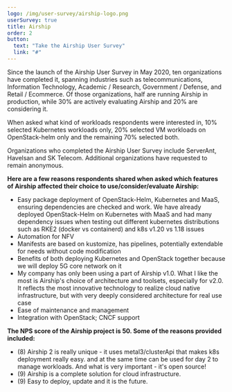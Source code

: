 ```yaml
---
logo: /img/user-survey/airship-logo.png
userSurvey: true
title: Airship
order: 2
button:
  text: "Take the Airship User Survey"
  link: "#"
---
```


Since the launch of the Airship User Survey in May 2020, ten organizations have completed it, spanning industries such as telecommunications, Information Technology, Academic / Research, Government / Defense, and Retail / Ecommerce. Of those organizations, half are running Airship in production, while 30% are actively evaluating Airship and 20% are considering it.

When asked what kind of workloads respondents were interested in, 10% selected Kubernetes workloads only, 20% selected VM workloads on OpenStack-helm only and the remaining 70% selected both.

Organizations who completed the Airship User Survey include ServerAnt, Havelsan and SK Telecom. Additional organizations have requested to remain anonymous.

**Here are a few reasons respondents shared when asked which features of Airship affected their choice to use/consider/evaluate Airship:**

- Easy package deployment of OpenStack-Helm, Kubernetes and MaaS, ensuring dependencies are checked and work. We have already deployed OpenStack-Helm on Kubernetes with MaaS and had many dependency issues when testing out different kubernetes distributions such as RKE2 (docker vs containerd) and k8s v1.20 vs 1.18 issues
- Automation for NFV
- Manifests are based on kustomize, has pipelines, potentially extendable for needs without code modification
- Benefits of both deploying Kubernetes and OpenStack together because we will deploy 5G core network on it
- My company has only been using a part of Airship v1.0. What I like the most is Airship's choice of architecture and toolsets, especially for v2.0. It reflects the most innovative technology to realize cloud native infrastructure, but with very deeply considered architecture for real use case
- Ease of maintenance and management
- Integration with OpenStack; CNCF support

**The NPS score of the Airship project is 50. Some of the reasons provided included:**

- (8) Airship 2 is really unique - it uses metal3/clusterApi that makes k8s deployment really easy. and at the same time can be used for day 2 to manage workloads. And what is very important - it's open source!
- (9) Airship is a complete solution for cloud infrastructure.
- (9) Easy to deploy, update and it is the future.
